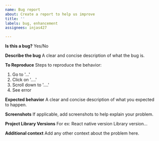 ```yaml
---
name: Bug report
about: Create a report to help us improve
title: ''
labels: bug, enhancement
assignees: injas427

---
```


**Is this a bug?**
Yes/No

**Describe the bug**
A clear and concise description of what the bug is.

**To Reproduce**
Steps to reproduce the behavior:
1. Go to '...'
2. Click on '....'
3. Scroll down to '....'
4. See error

**Expected behavior**
A clear and concise description of what you expected to happen.

**Screenshots**
If applicable, add screenshots to help explain your problem.

**Project Library Versions**
For ex: React native version
Library version...

**Additional context**
Add any other context about the problem here.
